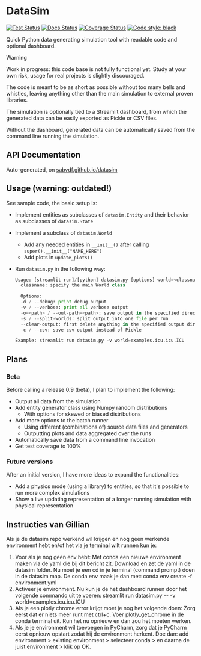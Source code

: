 # DataSim

[![Test Status](https://github.com/sabvdf/datasim/actions/workflows/code-tests.yml/badge.svg)](https://github.com/sabvdf/datasim/actions/workflows/code-tests.yml)
[![Docs Status](https://github.com/sabvdf/datasim/actions/workflows/docs-pages.yml/badge.svg)](https://github.com/sabvdf/datasim/actions/workflows/docs-pages.yml)
[![Coverage Status](https://coveralls.io/repos/github/sabvdf/datasim/badge.svg?branch=main)](https://coveralls.io/github/sabvdf/datasim?branch=main)
[![Code style: black](https://img.shields.io/badge/code%20style-black-000000.svg)](https://github.com/psf/black)

Quick Python data generating simulation tool with readable code and optional dashboard.

> [!WARNING]
> Work in progress: this code base is not fully functional yet. Study at your own risk, usage for real projects is slightly discouraged.

The code is meant to be as short as possible without too many bells and whistles, leaving anything other than the main simulation to external proven libraries.

The simulation is optionally tied to a Streamlit dashboard, from which the generated data can be easily exported as Pickle or CSV files.

Without the dashboard, generated data can be automatically saved from the command line running the simulation.

## API Documentation
Auto-generated, on [sabvdf.github.io/datasim](https://sabvdf.github.io/datasim/)

## Usage (warning: outdated!)
See sample code, the basic setup is:

- Implement entities as subclasses of `datasim.Entity` and their behavior as subclasses of `datasim.State`
- Implement a subclass of `datasim.World`
  - Add any needed entities in `__init__()` after calling `super().__init__("NAME_HERE")`
  - Add plots in `update_plots()`
- Run `datasim.py` in the following way:

  ```python
  Usage: [streamlit run]/[python] datasim.py [options] world=<classname>
    classname: specify the main World class

    Options:
    -d / --debug: print debug output
    -v / --verbose: print all verbose output
    -o=<path> / --out-path=<path>: save output in the specified directory
    -s / --split-worlds: split output into one file per run
    --clear-output: first delete anything in the specified output directory (use with caution!)
    -c / --csv: save csv output instead of Pickle
  
  Example: streamlit run datasim.py -v world=examples.icu.icu.ICU
  ```

## Plans
### Beta
Before calling a release 0.9 (beta), I plan to implement the following:

- Output all data from the simulation
- Add entity generator class using Numpy random distributions
  - With options for skewed or biased distributions
- Add more options to the batch runner
  - Using different (combinations of) source data files and generators
  - Outputting plots and data aggregated over the runs
- Automatically save data from a command line invocation
- Get test coverage to 100%

### Future versions
After an initial version, I have more ideas to expand the functionalities:

- Add a physics mode (using a library) to entities, so that it's possible to run more complex simulations
- Show a live updating representation of a longer running simulation with physical representation

## Instructies van Gillian

Als je de datasim repo werkend wil krijgen en nog geen werkende environment hebt en/of het via je terminal wilt runnen kun je:

1. Voor als je nog geen env hebt: Met conda een nieuwe environment maken via de yaml die bij dit bericht zit. Download en zet de yaml in de datasim folder. Nu moet je een cd in je terminal (command prompt) doen in de datasim map. De conda env maak je dan met: conda env create -f environment.yml
2. Activeer je environment. Nu kun je de het dashboard runnen door het volgende commando uit te voeren: streamlit run datasim.py -- -v world=examples.icu.icu.ICU
3. Als je een plotly chrome error krijgt moet je nog het volgende doen: Zorg eerst dat er niets meer runt met ctrl+c. Voer plotly_get_chrome in de conda terminal uit. Run het nu opnieuw en dan zou het moeten werken.
4. Als je je environment wil toevoegen in PyCharm, zorg dat je PyCharm eerst opnieuw opstart zodat hij de environment herkent. Doe dan: add environment > existing environment > selecteer conda > en daarna de juist environment > klik op OK.
